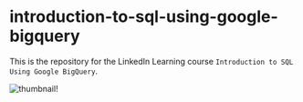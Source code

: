 # introduction-to-sql-using-google-bigquery
This is the repository for the LinkedIn Learning course `Introduction to SQL Using Google BigQuery`.


![thumbnail!](BigQuery-and-Cloud-SQL.jpg)

